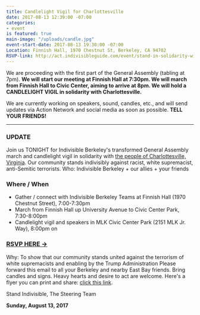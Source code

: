 ```yaml
---
title: Candlelight Vigil for Charlottesville
date: 2017-08-13 12:39:00 -07:00
categories:
- event
is featured: true
main-image: "/uploads/candle.jpg"
event-start-date: 2017-08-13 19:30:00 -07:00
Location: Finnish Hall, 1970 Chestnut St, Berkeley, CA 94702
RSVP-link: http://act.indivisibleguide.com/event/stand-in-solidarity-with-charlottesville/5858/
---
```


We are proceeding with the first part of the General Assembly (tabling at 7pm). **We will start our meeting at Finnish Hall at 7:30pm. We will march from Finnish Hall to Civic Center, aiming to arrive at 8pm. We will hold a CANDLELIGHT VIGIL in solidarity with Charlottesville.**

We are currently working on speakers, sound, candles, etc., and will send updates via Action Network and social media as soon as possible. **TELL YOUR FRIENDS!**

----

### UPDATE

Join us TONIGHT for Indivisible Berkeley's transformed General Assembly march and candlelight vigil in solidarity with [the people of Charlottesville, Virginia](https://www.nytimes.com/2017/08/12/us/charlottesville-protest-white-nationalist.html). Our community stands indivisibly against racist, white supremacist, anti-Semitic terrorists.
Who: Indivisible Berkeley + our allies + your friends

### Where / When

+ Gather / connect with Indivisible Berkeley Teams at Finnish Hall (1970 Chestnut Street), 7:00-7:30pm
+ March from Finnish Hall up University Avenue to Civic Center Park, 7:30-8:00pm
+ Candlelight vigil and speakers in MLK Civic Center Park (2151 MLK Jr. Way), 8:00pm on

### [RSVP HERE →](http://act.indivisibleguide.com/event/stand-in-solidarity-with-charlottesville/5858/)

Why: To show that our community stands united against the terrorism of white supremacists and enabling by the Trump Administration
Please forward this email to all your Berkeley and nearby East Bay friends. Bring candles and signs. Heavy hearts and desire to act are welcome. Here's a flyer you can print and share: [click this link](https://docs.google.com/document/d/1tdajXvEH3QqZ6W6hQrp2adYeVzfb0vIbN22x1IB7U5M/).

Stand Indivisible,
The Steering Team

**Sunday, August 13, 2017**
